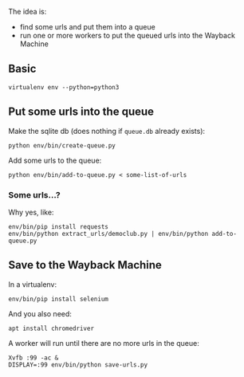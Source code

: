 The idea is:

- find some urls and put them into a queue
- run one or more workers to put the queued urls into the Wayback Machine

## Basic

```
virtualenv env --python=python3
```

## Put some urls into the queue

Make the sqlite db (does nothing if `queue.db` already exists):

```
python env/bin/create-queue.py
```

Add some urls to the queue:

```
python env/bin/add-to-queue.py < some-list-of-urls
```

### Some urls...?

Why yes, like:

```
env/bin/pip install requests
env/bin/python extract_urls/democlub.py | env/bin/python add-to-queue.py
```

## Save to the Wayback Machine

In a virtualenv:

```
env/bin/pip install selenium
```

And you also need:

```
apt install chromedriver
```

A worker will run until there are no more urls in the queue:

```
Xvfb :99 -ac &
DISPLAY=:99 env/bin/python save-urls.py
```
